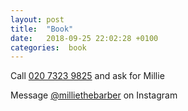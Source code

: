 ```yaml
---
layout: post
title:  "Book"
date:   2018-09-25 22:02:28 +0100
categories:  book
---
```


Call <a href="tel:02073239825">020 7323 9825</a> and ask for Millie

Message <a href="https://instagram.com/milliethebarber/">@milliethebarber</a> on Instagram
